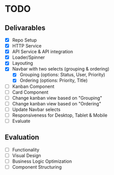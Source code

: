 # TODO

## Delivarables

- [x] Repo Setup
- [x] HTTP Service
- [x] API Service & API integration
- [x] Loader/Spinner
- [x] Layouting
- [x] Navbar with two selects (grouping & ordering)
  - [x] Grouping (options: Status, User, Priority)
  - [x] Ordering (options: Priority, Title)
- [ ] Kanban Component
- [ ] Card Component
- [ ] Change kanban view based on "Grouping"
- [ ] Change kanban view based on "Ordering"
- [ ] Update Navbar selects
- [ ] Responsiveness for Desktop, Tablet & Mobile
- [ ] Evaluate

## Evaluation

- [ ] Functionality
- [ ] Visual Design
- [ ] Business Logic Optimization
- [ ] Component Structuring
